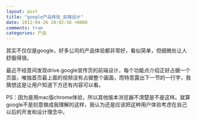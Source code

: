 ```yaml
---
layout: post
title: "google产品体验_前端设计"
date: 2012-04-26 20:02:56 +0800
comments: true
categories: 产品
---
```

其实不仅仅是google，好多公司的产品体验都非常好，看似简单，但细微处让人舒服得很。

最近不经意间发现drive.google宣传页的前端设计，每个功能点介绍正好占据一个页面，唯独首页最上面的视频没有占据整个画面，而特意露出下一节的一行字，我猜想这是让用户知道下方还有内容可以看。

PS：因为是用mac版chrome体验，所以其他版本浏览器不清楚是不是这样。就算google不是刻意做成我理解的这样，我认为还是应该把这种用户体验考虑在自己以后的开发和设计理念中。